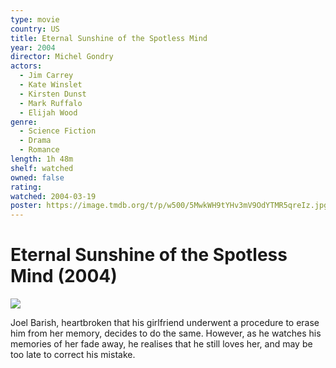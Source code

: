 ```yaml
---
type: movie
country: US
title: Eternal Sunshine of the Spotless Mind
year: 2004
director: Michel Gondry
actors:
  - Jim Carrey
  - Kate Winslet
  - Kirsten Dunst
  - Mark Ruffalo
  - Elijah Wood
genre:
  - Science Fiction
  - Drama
  - Romance
length: 1h 48m
shelf: watched
owned: false
rating:
watched: 2004-03-19
poster: https://image.tmdb.org/t/p/w500/5MwkWH9tYHv3mV9OdYTMR5qreIz.jpg
---
```


# Eternal Sunshine of the Spotless Mind (2004)

![](https://image.tmdb.org/t/p/w500/5MwkWH9tYHv3mV9OdYTMR5qreIz.jpg)

Joel Barish, heartbroken that his girlfriend underwent a procedure to erase him from her memory, decides to do the same. However, as he watches his memories of her fade away, he realises that he still loves her, and may be too late to correct his mistake.